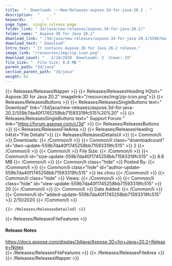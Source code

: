 ```yaml
---
title:  "  Downloads ---New-Releases-aspose.3d-for-java-20.2 . " 
description:  "    . " 
keywords:  "    . " 
page_type:  single_release_page
folder_link: " 3d/java/new-releases/aspose.3d-for-java-20.2/"
folder_name: " Aspose.3D for Java 20.2"
download_link: " /3d/java/new-releases/aspose.3d-for-java-20.2/559b7da40f1745258bb71593319fc515"
download_text: " Download"
Intro_text: " It contains Aspose.3D for Java 20.2 release."
image_link: "/resources/img/zip-icon.png"
download_count: "   2/10/2020  Downloads: 2  Views: 19"
file_size: "  File Size: 8.8 MB "
parent_path: "3d/java"
section_parent_path: "3d/java"
weight: 62
---
```


{{< Releases/ReleasesWapper >}}
  {{< Releases/ReleasesHeading H2txt=" Aspose.3D for Java 20.2" imagelink="/resources/img/zip-icon.png">}}
  {{< Releases/ReleasesButtons >}}
    {{< Releases/ReleasesSingleButtons text=" Download" link="/3d/java/new-releases/aspose.3d-for-java-20.2/559b7da40f1745258bb71593319fc515%20%20" >}}
    {{< Releases/ReleasesSingleButtons text=" Support Forum " link="https://forum.aspose.com/c/3d" >}}
  {{< Releases/ReleasesButtons >}}
  {{< Releases/ReleasesFileArea >}}
    {{< Releases/ReleasesHeading h4txt="File Details">}}
    {{< Releases/ReleasesDetailsUl >}}
            {{< Common/li  >}} Downloads: {{< /Common/li >}} 
      {{< Common/li class="downloadcount" id="dwn-update-559b7da40f1745258bb71593319fc515" >}} 2 {{< /Common/li >}} 
      {{< Common/li  >}} File Size: {{< /Common/li >}} 
      {{< Common/li id="size-update-559b7da40f1745258bb71593319fc515" >}} 8.8 MB {{< /Common/li >}} 
      {{< Common/li  class="hide" >}} Posted By: {{< /Common/li >}} 
      {{< Common/li class="hide" id="author-update-559b7da40f1745258bb71593319fc515" >}} lex.chou {{< /Common/li >}} 
      {{< Common/li class="hide"  >}} Views: {{< /Common/li >}} 
      {{< Common/li class="hide" id="view-update-559b7da40f1745258bb71593319fc515" >}} 20 {{< /Common/li >}} 
      {{< Common/li  >}} Date Added: {{< /Common/li >}} 
      {{< Common/li id="added-update-559b7da40f1745258bb71593319fc515" >}} 2/10/2020 {{< /Common/li >}} 

    {{< /Releases/ReleasesDetailsUl >}}

  {{< Releases/ReleasesFileFeatures >}}
      <h4>Release Notes</h4><div><a href="https://docs.aspose.com/display/3djava/Aspose.3D+for+Java+20.2+Release+Notes">https://docs.aspose.com/display/3djava/Aspose.3D+for+Java+20.2+Release+Notes</a></div>
  {{< /Releases/ReleasesFileFeatures >}}
 {{< /Releases/ReleasesFileArea >}}
{{< /Releases/ReleasesWapper >}}


